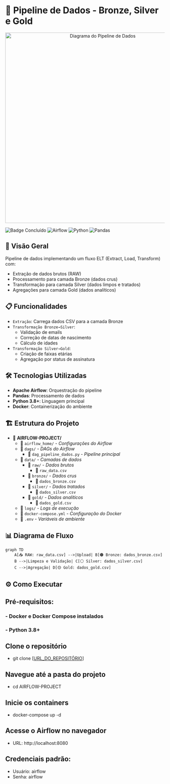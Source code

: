 # 🚀 Pipeline de Dados - Bronze, Silver e Gold

<p align="center">
  <img src="assets/pipeline_diagram.png" alt="Diagrama do Pipeline de Dados" width="600">
</p>

![Badge Concluído](https://img.shields.io/badge/STATUS-CONCLU%C3%8DDO-success?style=for-the-badge&color=4CAF50)
![Airflow](https://img.shields.io/badge/Apache%20Airflow-017CEE?style=for-the-badge&logo=Apache%20Airflow&logoColor=white)
![Python](https://img.shields.io/badge/Python-3776AB?style=for-the-badge&logo=python&logoColor=white)
![Pandas](https://img.shields.io/badge/Pandas-2C2D72?style=for-the-badge&logo=pandas&logoColor=white)

## 📌 Visão Geral

Pipeline de dados implementando um fluxo ELT (Extract, Load, Transform) com:
- Extração de dados brutos (RAW)
- Processamento para camada Bronze (dados crus)
- Transformação para camada Silver (dados limpos e tratados)
- Agregações para camada Gold (dados analíticos)

## 📋 Funcionalidades

- `Extração`: Carrega dados CSV para a camada Bronze
- `Transformação Bronze→Silver`:
  - Validação de emails
  - Correção de datas de nascimento
  - Cálculo de idades
- `Transformação Silver→Gold`:
  - Criação de faixas etárias
  - Agregação por status de assinatura

## 🛠 Tecnologias Utilizadas

- **Apache Airflow**: Orquestração do pipeline
- **Pandas**: Processamento de dados
- **Python 3.8+**: Linguagem principal
- **Docker**: Containerização do ambiente

## 🏗 Estrutura do Projeto

- 📁 **AIRFLOW-PROJECT/**
  - 📁 `airflow_home/` - _Configurações do Airflow_
  - 📁 `dags/` - _DAGs do Airflow_
    - 📄 `dag_pipeline_dados.py` - _Pipeline principal_
  - 📁 `data/` - _Camadas de dados_
    - 📁 `raw/` - _Dados brutos_
      - 📄 `raw_data.csv`
    - 📁 `bronze/` - _Dados crus_
      - 📄 `dados_bronze.csv`
    - 📁 `silver/` - _Dados tratados_
      - 📄 `dados_silver.csv`
    - 📁 `gold/` - _Dados analíticos_
      - 📄 `dados_gold.csv`
  - 📁 `logs/` - _Logs de execução_
  - 📄 `docker-compose.yml` - _Configuração do Docker_
  - 📄 `.env` - _Variáveis de ambiente_

## 📊 Diagrama de Fluxo

```mermaid
graph TD
    A[📥 RAW: raw_data.csv] -->|Upload| B[🟤 Bronze: dados_bronze.csv]
    B -->|Limpeza e Validação| C[⚪ Silver: dados_silver.csv]
    C -->|Agregação| D[🟡 Gold: dados_gold.csv]
```

## ⚙️ Como Executar

## Pré-requisitos:
### - Docker e Docker Compose instalados
### - Python 3.8+

## Clone o repositório
- git clone [[URL_DO_REPOSITÓRIO](https://github.com/lspaulo/RID183469_pipeline_de_dados.git)]

## Navegue até a pasta do projeto
- cd AIRFLOW-PROJECT

## Inicie os containers
- docker-compose up -d

## Acesse o Airflow no navegador
- URL: http://localhost:8080

## Credenciais padrão:
- Usuário: airflow
- Senha: airflow

